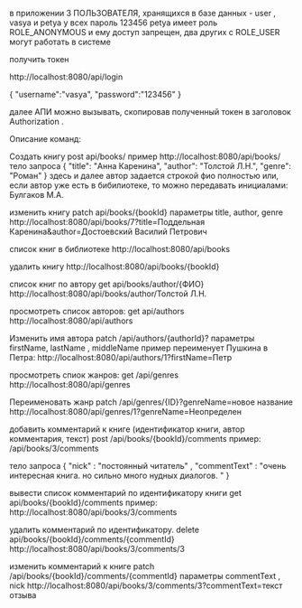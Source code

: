 
в приложении 3 ПОЛЬЗОВАТЕЛЯ, хранящихся в базе данных - user , vasya и petya  у всех пароль 123456
petya имеет роль ROLE_ANONYMOUS и ему доступ запрещен, два других с ROLE_USER могут работать в системе


получить токен

http://localhost:8080/api/login

{
    "username":"vasya",
    "password":"123456"
}

далее АПИ можно вызывать, скопировав полученный токен в заголовок Authorization .






Описание команд:

Cоздать книгу
post api/books/
пример
http://localhost:8080/api/books/
тело запроса
{
"title": "Анна Каренина",
"author": "Толстой Л.Н.",
"genre": "Роман"
}
здесь и далее автор задается строкой фио полностью или, если автор уже есть в бибилиотеке, то можно передавать инициалами: Булгаков M.A.

изменить книгу
patch api/books/{bookId} 
параметры title, author, genre
http://localhost:8080/api/books/7?title=Поддельная Каренина&author=Достоевский Василий Петрович

список книг в библиотеке
http://localhost:8080/api/books

удалить книгу
http://localhost:8080/api/books/{bookId}

список книг по автору
get  api/books/author/{ФИО}
http://localhost:8080/api/books/author/Толстой Л.Н.


просмотреть список авторов:
get api/authors
http://localhost:8080/api/authors

Изменить имя автора
patch   /api/authors/{authorId}?
параметры firstName,  lastName , middleName
пример переименует Пушкина в Петра:
http://localhost:8080/api/authors/1?firstName=Петр

просмотреть спиок жанров:
get /api/genres
http://localhost:8080/api/genres


Переименовать жанр
patch  /api/genres/{ID}?genreName=новое название
http://localhost:8080/api/genres/1?genreName=Неопределен  


добавить комментарий к книге (идентификатор книги, автор комментария, текст)
post /api/books/{bookId}/comments
пример:
/api/books/3/comments

тело запроса
{
"nick" : "постоянный читатель" ,
"commentText" : "очень интересная книга. но сильно много нудных диалогов. "
}

вывести список комментарий по идентификатору книги
get api/books/{bookId}/comments
пример:
http://localhost:8080/api/books/3/comments

удалить комментарий по идентификатору.
delete api/books/{bookId}/comments/{commentId}
http://localhost:8080/api/books/3/comments/3

изменить комментарий к книге
patch /api/books/{bookId}/comments/{commentId}
параметры commentText , nick
http://localhost:8080/api/books/3/comments/3?commentText=текст отзыва


 



